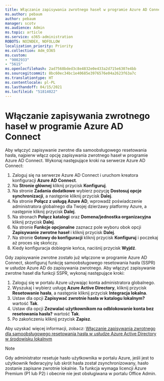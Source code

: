 ```yaml
---
title: Włączanie zapisywania zwrotnego haseł w programie Azure AD Connect
ms.author: pebaum
author: pebaum
manager: scotv
ms.audience: Admin
ms.topic: article
ms.service: o365-administration
ROBOTS: NOINDEX, NOFOLLOW
localization_priority: Priority
ms.collection: Adm_O365
ms.custom:
- "9002933"
- "5615"
ms.openlocfilehash: 2ad7568bded3c8e4832e0e433a2d715e6307e4bb
ms.sourcegitcommit: 8bc60ec34bc1e40685e3976576e04a2623f63a7c
ms.translationtype: HT
ms.contentlocale: pl-PL
ms.lasthandoff: 04/15/2021
ms.locfileid: "51814022"
---
```

# <a name="enable-password-writeback-in-azure-ad-connect"></a>Włączanie zapisywania zwrotnego haseł w programie Azure AD Connect

Aby włączyć zapisywanie zwrotne dla samoobsługowego resetowania hasła, najpierw włącz opcję zapisywania zwrotnego haseł w programie Azure AD Connect. Wykonaj następujące kroki na serwerze Azure AD Connect:

1. Zaloguj się na serwerze Azure AD Connect i uruchom kreatora konfiguracji **Azure AD Connect**.
2. Na **Stronie głównej** kliknij przycisk **Konfiguruj**.
3. Na stronie **Zadania dodatkowe** wybierz pozycję **Dostosuj opcje synchronizacji**, a następnie kliknij przycisk **Dalej**.
4. Na stronie **Połącz z usługą Azure AD**, wprowadź poświadczenie administratora globalnego dla Twojej dzierżawy platformy Azure, a następnie kliknij przycisk **Dalej**.
5. Na stronach **Połącz katalogi** oraz **Domena/jednostka organizacyjna** kliknij przycisk **Dalej**.
6. Na stronie **Funkcje opcjonalne** zaznacz pole wyboru obok opcji **Zapisywanie zwrotne haseł** i kliknij przycisk **Dalej**.
7. Na stronie **Gotowy do konfiguracji** kliknij przycisk **Konfiguruj** i poczekaj aż proces się skończy.
8. Kiedy konfiguracja dobiegnie końca, naciśnij przycisk **Wyjdź**.

Gdy zapisywanie zwrotne zostało już włączone w programie Azure AD Connect, skonfiguruj funkcję samoobsługowego resetowania hasła (SSPR) w usłudze Azure AD do zapisywania zwrotnego.  Aby włączyć zapisywanie zwrotne haseł dla funkcji SSPR, wykonaj następujące kroki:

1. Zaloguj się w portalu Azure używając konta administratora globalnego.
2. Wyszukaj i wybierz usługę **Azure Active Directory**, kliknij przycisk **Resetowanie hasła**, a następnie kliknij przycisk **Integracja lokalna**.
3. Ustaw dla opcji **Zapisywać zwrotnie hasła w katalogu lokalnym?** wartość **Tak**.
4. Ustaw dla opcji **Zezwalać użytkownikom na odblokowanie konta bez resetowania hasła?** wartość **Tak**.
5. Po zakończeniu kliknij przycisk **Zapisz**.

Aby uzyskać więcej informacji, zobacz: [Włączanie zapisywania zwrotnego dla samoobsługowego resetowania hasła w usłudze Azure Active Directory w środowisku lokalnym](https://docs.microsoft.com/azure/active-directory/authentication/tutorial-enable-sspr-writeback)

> [!NOTE]
>  Gdy administrator resetuje hasło użytkownika w portalu Azure, jeśli jest to użytkownik federacyjny lub skrót hasła został zsynchronizowany, hasło zostanie zapisane zwrotnie lokalnie. Ta funkcja wymaga licencji Azure Premium (P1 lub P2) i obecnie nie jest obsługiwana w portalu Office Admin.
